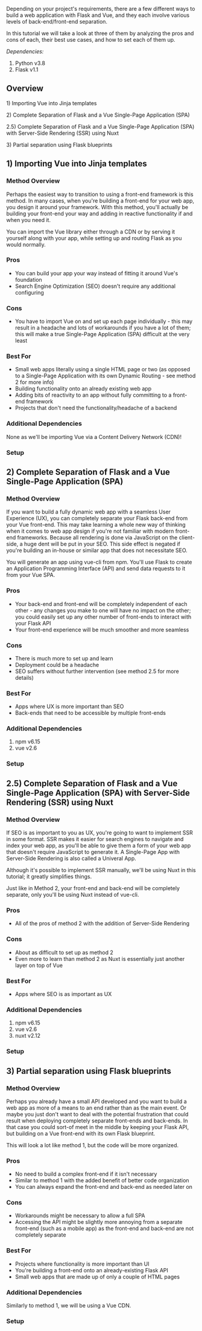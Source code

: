 Depending on your project's requirements, there are a few different ways to build a web application with Flask and Vue, and they each involve various levels of back-end/front-end separation.

In this tutorial we will take a look at three of them by analyzing the pros and cons of each, their best use cases, and how to set each of them up.

<i>Dependencies:</i>
1. Python v3.8
2. Flask v1.1

## Overview
1\) Importing Vue into Jinja templates

2\) Complete Separation of Flask and a Vue Single-Page Application (SPA)

2\.5) Complete Separation of Flask and a Vue Single-Page Application (SPA) with Server-Side Rendering (SSR) using Nuxt

3\) Partial separation using Flask blueprints

## 1) Importing Vue into Jinja templates

### Method Overview
Perhaps the easiest way to transition to using a front-end framework is this method. 
In many cases, when you're building a front-end for your web app, you design it around your framework. 
With this method, you'll actually be building your front-end your way and adding in reactive functionality
if and when you need it.

You can import the Vue library either through a CDN or by serving it yourself along with your app, while setting up and routing Flask as you would normally.

### Pros
* You can build your app your way instead of fitting it around Vue's foundation
* Search Engine Optimization (SEO) doesn't require any additional configuring

### Cons
* You have to import Vue on and set up each page individually - this may result in a headache and lots of workarounds if you have a lot of them; this will make a true Single-Page Application (SPA) difficult at the very least

### Best For
* Small web apps literally using a single HTML page or two (as opposed to a Single-Page Application with its own Dynamic Routing - see method 2 for more info)
* Building functionality onto an already existing web app
* Adding bits of reactivity to an app without fully committing to a front-end framework
* Projects that don't need the functionality/headache of a backend

### Additional Dependencies
None as we'll be importing Vue via a Content Delivery Network (CDN)!

### Setup

## 2) Complete Separation of Flask and a Vue Single-Page Application (SPA)

### Method Overview
If you want to build a fully dynamic web app with a seamless User Experience (UX), you can completely separate 
your Flask back-end from your Vue front-end. This may take learning a whole new way of thinking when it comes
to web app design if you're not familiar with modern front-end frameworks. Because all rendering is done 
via JavaScript on the client-side, a huge dent will be put in your SEO. This side effect is negated 
if you're building an in-house or similar app that does not necessitate SEO.

You will generate an app using vue-cli from npm. You'll use Flask to create an Application Programming Interface (API) and send data requests to it from your Vue SPA.

### Pros
* Your back-end and front-end will be completely independent of each other - any changes you make to one will have no impact on the other; you could easily set up any other number of front-ends to interact with your Flask API
* Your front-end experience will be much smoother and more seamless

### Cons
* There is much more to set up and learn
* Deployment could be a headache
* SEO suffers without further intervention (see method 2.5 for more details)

### Best For
* Apps where UX is more important than SEO
* Back-ends that need to be accessible by multiple front-ends

### Additional Dependencies
1. npm v6.15
2. vue v2.6

### Setup

## 2.5) Complete Separation of Flask and a Vue Single-Page Application (SPA) with Server-Side Rendering (SSR) using Nuxt

### Method Overview
If SEO is as important to you as UX, you're going to want to implement SSR in some format. 
SSR makes it easier for search engines to navigate and index your web app, as you'll be able to give them
a form of your web app that doesn't require JavaScript to generate it. A Single-Page App with Server-Side Rendering is also called a Univeral App.

Although it's possible to implement SSR manually, we'll be using Nuxt in this tutorial; it greatly simplifies things. 

Just like in Method 2, your front-end and back-end will be completely separate, only you'll be using Nuxt instead of vue-cli.

### Pros
* All of the pros of method 2 with the addition of Server-Side Rendering

### Cons
* About as difficult to set up as method 2
* Even more to learn than method 2 as Nuxt is essentially just another layer on top of Vue

### Best For
* Apps where SEO is as important as UX

### Additional Dependencies
1. npm v6.15
2. vue v2.6
3. nuxt v2.12

### Setup

## 3) Partial separation using Flask blueprints

### Method Overview
Perhaps you already have a small API developed and you want to build a web app as more of a means to an end 
rather than as the main event. Or maybe you just don't want to deal with the potential frustration that could result 
when deploying completely separate front-ends and back-ends. In that case you could sort-of meet in the middle 
by keeping your Flask API, but building on a Vue front-end with its own Flask blueprint.

This will look a lot like method 1, but the code will be more organized.

### Pros
* No need to build a complex front-end if it isn't necessary
* Similar to method 1 with the added benefit of better code organization
* You can always expand the front-end and back-end as needed later on

### Cons
* Workarounds might be necessary to allow a full SPA
* Accessing the API might be slightly more annoying from a separate front-end (such as a mobile app)
as the front-end and back-end are not completely separate

### Best For
* Projects where functionality is more important than UI
* You're building a front-end onto an already-existing Flask API
* Small web apps that are made up of only a couple of HTML pages

### Additional Dependencies
Similarly to method 1, we will be using a Vue CDN.

### Setup













